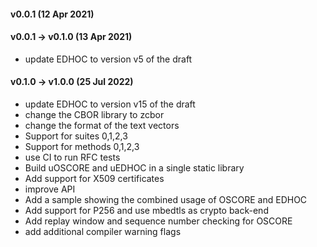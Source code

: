 #### v0.0.1 (12 Apr 2021)

#### v0.0.1 -> v0.1.0 (13 Apr 2021)
* update EDHOC to version v5 of the draft

#### v0.1.0 -> v1.0.0 (25 Jul 2022)
* update EDHOC to version v15 of the draft
* change the CBOR library to zcbor
* change the format of the text vectors
* Support for suites 0,1,2,3
* Support for methods 0,1,2,3
* use CI to run RFC tests
* Build uOSCORE and uEDHOC in a single static library
* Add support for X509 certificates
* improve API
* Add a sample showing the combined usage of OSCORE and EDHOC
* Add support for P256 and use mbedtls as crypto back-end
* Add replay window and sequence number checking for OSCORE
* add additional compiler warning flags 